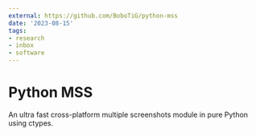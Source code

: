 ```yaml
---
external: https://github.com/BoboTiG/python-mss
date: '2023-08-15'
tags:
- research
- inbox
- software
---
```


# Python MSS

An ultra fast cross-platform multiple screenshots module in pure Python using ctypes.
